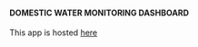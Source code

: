 #### DOMESTIC WATER MONITORING DASHBOARD

This app is hosted [here](https://my-water-dashboard.herokuapp.com/)
